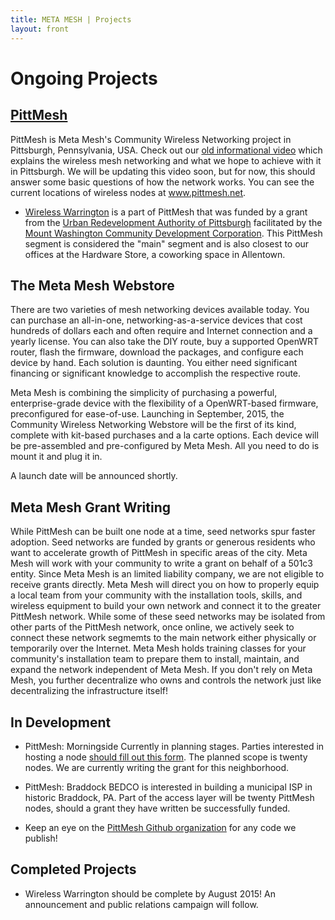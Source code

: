 ```yaml
---
title: META MESH | Projects
layout: front
---
```

# Ongoing Projects

## [PittMesh](http://pittmesh.net) 

PittMesh is Meta Mesh's Community Wireless Networking project in Pittsburgh, Pennsylvania, USA. Check out our
[old informational video](https://www.youtube.com/watch?v=OvAT7DTspaM) which explains the
wireless mesh networking and what we hope to achieve with it in Pittsburgh. We will be updating this video soon, but for now, this should answer some basic questions of how the network works. You can see the current locations of wireless nodes at
www.pittmesh.net.


  * [Wireless Warrington](/blog/2014/10/05/wireless_warrington_begins) is a part of
PittMesh that was funded by a grant from the [Urban Redevelopment Authority of
Pittsburgh](http://www.ura.org/) facilitated by the [Mount Washington Community
Development Corporation](http://mwcdc.org/). This PittMesh segment is considered the "main" segment and is also closest to our offices at the Hardware Store, a coworking space in Allentown.

## The Meta Mesh Webstore

There are two varieties of mesh networking devices available today. You can purchase an all-in-one, networking-as-a-service devices that cost hundreds of dollars each and often require and Internet connection and a yearly license. You can also take the DIY route, buy a supported OpenWRT router, flash the firmware, download the packages, and configure each device by hand. Each solution is daunting. You either need significant financing or significant knowledge to accomplish the respective route.

Meta Mesh is combining the simplicity of purchasing a powerful, enterprise-grade device with the flexibility of a OpenWRT-based firmware, preconfigured for ease-of-use. Launching in September, 2015, the Community Wireless Networking Webstore will be the first of its kind, complete with kit-based purchases and a la carte options. Each device will be pre-assembled and pre-configured by Meta Mesh. All you need to do is mount it and plug it in.

A launch date will be announced shortly.

## Meta Mesh Grant Writing

  While PittMesh can be built one node at a time, seed networks spur faster adoption. Seed networks are funded by grants or generous residents who want to accelerate growth of PittMesh in specific areas of the city. Meta Mesh will work with your community to write a grant on behalf of a 501c3 entity. Since Meta Mesh is an limited liability company, we are not eligible to receive grants directly. Meta Mesh will direct you on how to properly equip a local team from your community with the installation tools, skills, and wireless equipment to build your own network and connect it to the greater PittMesh network. While some of these seed networks may be isolated from other parts of the PittMesh network, once online, we actively seek to connect these network segmemts to the main network either physically or temporarily over the Internet. Meta Mesh holds training classes for your community's installation team to prepare them to install, maintain, and expand the network independent of Meta Mesh. If you don't rely on Meta Mesh, you further decentralize who owns and controls the network just like decentralizing the infrastructure itself!

## In Development

 * PittMesh: Morningside 
Currently in planning stages. Parties interested in hosting a node [should fill out this form](http://goo.gl/forms/wbRUJdfpAx). The planned scope is twenty nodes. We are currently writing the grant for this neighborhood.

 * PittMesh: Braddock
BEDCO is interested in building a municipal ISP in historic Braddock, PA. Part of the access layer will be twenty PittMesh nodes, should a grant they have written be successfully funded.

 * Keep an eye on the [PittMesh Github organization](https://github.com/pittmesh)
for any code we publish!

## Completed Projects

 * Wireless Warrington should be complete by August 2015! An announcement and public relations campaign will follow.
